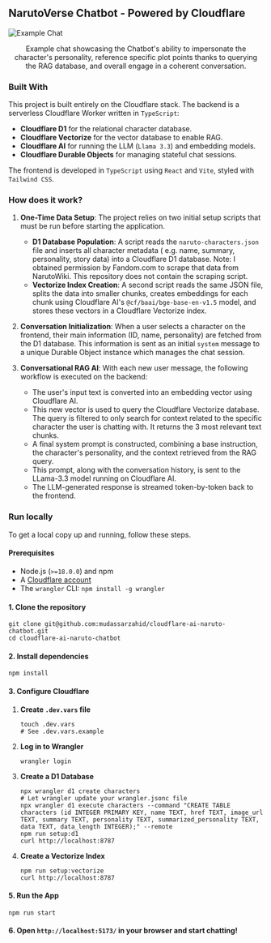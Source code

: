 ## NarutoVerse Chatbot - Powered by Cloudflare

![Example Chat](./public/example.gif)
<p align="center">Example chat showcasing the Chatbot's ability to impersonate the character's personality, reference specific plot points
thanks to querying the RAG database, and overall engage in a coherent conversation.</p>

### Built With

This project is built entirely on the Cloudflare stack. The backend is a serverless Cloudflare Worker written
in `TypeScript`:

* **Cloudflare D1** for the relational character database.
* **Cloudflare Vectorize** for the vector database to enable RAG.
* **Cloudflare AI** for running the LLM (`Llama 3.3`) and embedding models.
* **Cloudflare Durable Objects** for managing stateful chat sessions.

The frontend is developed in `TypeScript` using `React` and `Vite`, styled with `Tailwind CSS`.

### How does it work?

1. **One-Time Data Setup**:
   The project relies on two initial setup scripts that must be run before starting the application.
    * **D1 Database Population**: A script reads the `naruto-characters.json` file and inserts all character metadata (
      e.g. name, summary, personality, story data) into a Cloudflare D1 database. Note: I obtained permission by
      Fandom.com to scrape that data from NarutoWiki. This repository does not contain the scraping script.
    * **Vectorize Index Creation**: A second script reads the same JSON file, splits the data into smaller chunks,
      creates embeddings for each chunk using Cloudflare AI's `@cf/baai/bge-base-en-v1.5` model, and stores these
      vectors in a Cloudflare Vectorize index.

2. **Conversation Initialization**:
   When a user selects a character on the frontend, their main information (ID, name, personality) are fetched from the D1
   database. This information is sent as an initial `system` message to a unique Durable Object instance which manages
   the chat session.

3. **Conversational RAG AI**:
   With each new user message, the following workflow is executed on the backend:

    * The user's input text is converted into an embedding vector using Cloudflare AI.
    * This new vector is used to query the Cloudflare Vectorize database. The query is filtered to only search for
      context related to the specific character the user is chatting with. It returns the 3 most relevant text chunks.
    * A final system prompt is constructed, combining a base instruction, the character's personality, and the
      context retrieved from the RAG query.
    * This prompt, along with the conversation history, is sent to the LLama-3.3 model running on Cloudflare AI.
    * The LLM-generated response is streamed token-by-token back to the frontend.

### Run locally

To get a local copy up and running, follow these steps.

#### Prerequisites

* Node.js (`>=18.0.0`) and npm
* A [Cloudflare account](https://www.google.com/search?q=https://dash.cloudflare.com/sign-up)
* The `wrangler` CLI: `npm install -g wrangler`

#### 1. Clone the repository

```shell
git clone git@github.com:mudassarzahid/cloudflare-ai-naruto-chatbot.git
cd cloudflare-ai-naruto-chatbot
```

#### 2. Install dependencies

```shell
npm install
```

#### 3. Configure Cloudflare

1. **Create `.dev.vars` file**
   ```shell
   touch .dev.vars
   # See .dev.vars.example
   ```
   
2. **Log in to Wrangler**
   ```shell
   wrangler login
   ```
3. **Create a D1 Database**
   ```shell
   npx wrangler d1 create characters
   # Let wrangler update your wrangler.jsonc file
   npx wrangler d1 execute characters --command "CREATE TABLE characters (id INTEGER PRIMARY KEY, name TEXT, href TEXT, image_url TEXT, summary TEXT, personality TEXT, summarized_personality TEXT, data TEXT, data_length INTEGER);" --remote
   npm run setup:d1
   curl http://localhost:8787
   ```
4. **Create a Vectorize Index**
   ```shell
   npm run setup:vectorize
   curl http://localhost:8787
   ```

#### 5. Run the App

```shell
npm run start
```

#### 6. Open `http://localhost:5173/` in your browser and start chatting\!